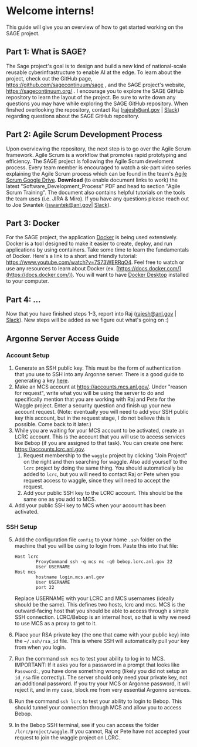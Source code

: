# Welcome interns!
This guide will give you an overview of how to get started working on the SAGE project.

## Part 1: What is SAGE?
The Sage project's goal is to design and build a new kind of national-scale reusable cyberinfrastructure to enable AI at the edge. To learn about the project, check out the GitHub page, https://github.com/sagecontinuum/sage , and the SAGE project's website, https://sagecontinuum.org/ . I encourage you to explore the SAGE GitHub repository to learn the layout of the project. Be sure to write down any questions you may have while exploring the SAGE GitHub repository. When finshed overlooking the repository, contact Raj (<rajesh@anl.gov> | [Slack](https://waggle-sensor.slack.com/messages/rajeshxsankaran)) regarding questions about the SAGE GitHub repository.

## Part 2: Agile Scrum Development Process
Upon overviewing the repository, the next step is to go over the Agile Scrum framework. Agile Scrum is a workflow that promotes rapid prototyping and efficiency. The SAGE project is following the Agile Scrum develoment process. Every team member is encouraged to watch a six-part video series explaining the Agile Scrum process which can be found in the team's [Agile Scrum Google Drive](https://drive.google.com/drive/folders/1Cj1qPAEVZm1Qkd6BrbIAssERmHlmGf0C). **Download** (to enable document links to work) the latest "Software_Development_Process" PDF and head to section "Agile Scrum Training". The document also contains helpful tutorials on the tools the team uses (i.e. JIRA & Miro). If you have any questions please reach out to Joe Swantek (<jswantek@anl.gov>| [Slack](https://waggle-sensor.slack.com/messages/jswantek)).

## Part 3: Docker
For the SAGE project, the application [Docker](https://www.docker.com/) is being used extensively. Docker is a tool designed to make it easier to create, deploy, and run applications by using containers. Take some time to learn the fundamentals of Docker. Here's a link to a short and friendly tutorial: https://www.youtube.com/watch?v=7S73WERRqO4. Feel free to watch or use any resources to learn about Docker (ex. [https://docs.docker.com/](https://docs.docker.com/)). You will want to have [Docker Desktop](https://www.docker.com/get-started) installed to your computer.

## Part 4: ...
Now that you have finished steps 1-3, report into Raj (<rajesh@anl.gov> | [Slack](https://waggle-sensor.slack.com/messages/rajeshxsankaran)). New steps will be added as we figure out what's going on :)



## Argonne Server Access Guide

### Account Setup

1. Generate an SSH public key. This must be the form of authentication that you use to SSH into any Argonne server. There is a good guide to generating a key [here](https://kb.iu.edu/d/aews).
2. Make an MCS account at https://accounts.mcs.anl.gov/. Under "reason for request", write what you will be using the server to do and specifically mention that you are working with Raj and Pete for the Waggle project. Enter a security question and finish up your new account request. (Note: eventually you will need to add your SSH public key this account, but in the request stage, I do not believe this is possible. Come back to it later.)
3. While you are waiting for your MCS account to be activated, create an LCRC account. This is the account that you will use to access services like Bebop (if you are assigned to that task). You can create one here: https://accounts.lcrc.anl.gov.
   1. Request membership to the `waggle` project by clicking "Join Project" on the right and then searching for waggle. Also add yourself to the `lcrc` project by doing the same thing. You should automatically be added to `lcrc`, but you will need to contact Raj or Pete when you request access to waggle, since they will need to accept the request.
   2. Add your public SSH key to the LCRC account. This should be the same one as you add to MCS.
4. Add your public SSH key to MCS when your account has been activated.

### SSH Setup

5. Add the configuration file `config` to your home `.ssh` folder on the machine that you will be using to login from. Paste this into that file:

   ```
   Host lcrc
           ProxyCommand ssh -q mcs nc -q0 bebop.lcrc.anl.gov 22
           User USERNAME
   Host mcs
           hostname login.mcs.anl.gov
           User USERNAME
           port 22
   ```

   Replace USERNAME with your LCRC and MCS usernames (ideally should be the same). This defines two hosts, lcrc and mcs. MCS is the outward-facing host that you should be able to access through a simple SSH connection. LCRC/Bebop is an internal host, so that is why we need to use MCS as a proxy to get to it.

6. Place your RSA private key (the one that came with your public key) into the `~/.ssh/rsa_id` file. This is where SSH will automatically pull your key from when you login.

7. Run the command `ssh mcs` to test your ability to log in to MCS. IMPORTANT: If it asks you for a password in a prompt that looks like `Password:`, you have done something wrong (likely you did not setup an `id_rsa` file correctly). The server should only need your private key, not an additional password. If you try your MCS or Argonne password, it will reject it, and in my case, block me from very essential Argonne services.

8. Run the command `ssh lcrc` to test your ability to login to Bebop. This should tunnel your connection through MCS and allow you to access Bebop.

9. In the Bebop SSH terminal, see if you can access the folder `/lcrc/project/waggle`. If you cannot, Raj or Pete have not accepted your request to join the waggle project on LCRC.
